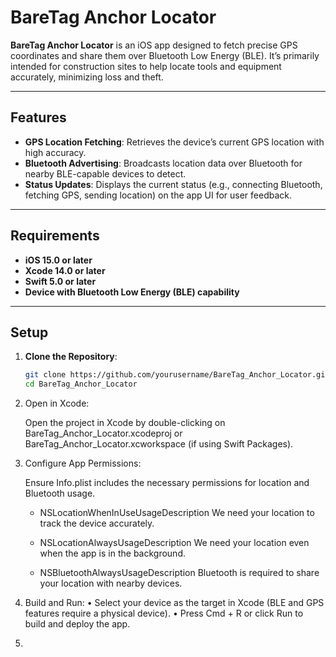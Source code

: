 # BareTag Anchor Locator

**BareTag Anchor Locator** is an iOS app designed to fetch precise GPS coordinates and share them over Bluetooth Low Energy (BLE). It’s primarily intended for construction sites to help locate tools and equipment accurately, minimizing loss and theft.

---

## Features

- **GPS Location Fetching**: Retrieves the device’s current GPS location with high accuracy.
- **Bluetooth Advertising**: Broadcasts location data over Bluetooth for nearby BLE-capable devices to detect.
- **Status Updates**: Displays the current status (e.g., connecting Bluetooth, fetching GPS, sending location) on the app UI for user feedback.

---

## Requirements

- **iOS 15.0 or later**
- **Xcode 14.0 or later**
- **Swift 5.0 or later**
- **Device with Bluetooth Low Energy (BLE) capability**

---

## Setup

1. **Clone the Repository**:
   ```bash
   git clone https://github.com/yourusername/BareTag_Anchor_Locator.git
   cd BareTag_Anchor_Locator

2. Open in Xcode: 

   Open the project in Xcode by double-clicking on BareTag_Anchor_Locator.xcodeproj or BareTag_Anchor_Locator.xcworkspace (if using Swift Packages).
   
4. Configure App Permissions:
   
   Ensure Info.plist includes the necessary permissions for location and Bluetooth usage.

   - <key>NSLocationWhenInUseUsageDescription</key>
   <string>We need your location to track the device accurately.</string>

   - <key>NSLocationAlwaysUsageDescription</key>
   <string>We need your location even when the app is in the background.</string>

   - <key>NSBluetoothAlwaysUsageDescription</key>
   <string>Bluetooth is required to share your location with nearby devices.</string>
   
6. Build and Run:
  •	Select your device as the target in Xcode (BLE and GPS features require a physical device).
	•	Press Cmd + R or click Run to build and deploy the app.
7. 
